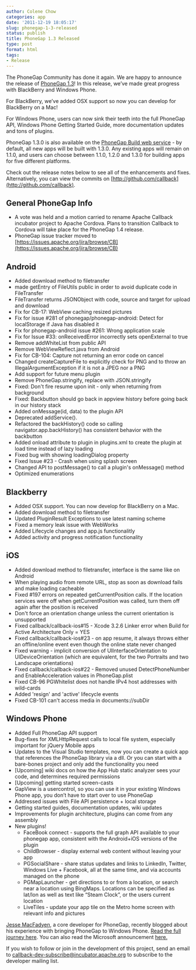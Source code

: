 ```yaml
---
author: Colene Chow
categories: app
date: '2011-12-19 18:05:17'
slug: phonegap-1-3-released
status: publish
title: PhoneGap 1.3 Released
type: post
format: html
tags:
- Release
---
```


The PhoneGap Community has done it again. We are happy to announce the release of [PhoneGap 1.3](http://phonegap.com/download)! In this release, we’ve made great progress with BlackBerry and Windows Phone.

For BlackBerry, we’ve added OSX support so now you can develop for BlackBerry on a Mac!

For Windows Phone, users can now sink their teeth into the full PhoneGap API, Windows Phone Getting Started Guide, more documentation updates and tons of plugins.

PhoneGap 1.3.0 is also available on the [PhoneGap Build web service](http://build.phonegap.com) - by default, all new apps will be built with 1.3.0\. Any existing apps will remain on 1.1.0, and users can choose between 1.1.0, 1.2.0 and 1.3.0 for building apps for five different platforms.

Check out the release notes below to see all of the enhancements and fixes. Alternatively, you can view the commits on [http://github.com/callback](http://github.com/callback).

## General PhoneGap Info

* A vote was held and a motion carried to rename Apache Callback incubator project to Apache Cordova. Plans to transition Callback to Cordova will take place for the PhoneGap 1.4 release.
* PhoneGap issue tracker moved to [https://issues.apache.org/jira/browse/CB](https://issues.apache.org/jira/browse/CB)

## Android

* Added download method to filetransfer
* made getEntry of FileUtils public in order to avoid duplicate code in FileTransfer
* FileTransfer returns JSONObject with code, source and target for upload and download
* Fix for CB-17: WebView caching resized pictures
* Fix for issue #281 of phonegap/phonegap-android: Detect for localStorage if Java has disabled it
* Fix for phonegap-android issue #261: Wrong application scale
* Fix for Issue #33: onReceivedError incorrectly sets openExternal to true
* Remove addWhiteList from public API
* Remove WebViewReflect.java from Android
* Fix for CB-104: Capture not returning an error code on cancel
* Changed createCaptureFile to explicitly check for PNG and to throw an IllegalArgumentException if it is not a JPEG nor a PNG
* Add support for future menu plugin
* Remove PhoneGap.stringify, replace with JSON.stringify
* Fixed: Don't fire resume upon init - only when returning from background
* Fixed: Backbutton should go back in appview history before going back in our history stack
* Added onMessage(id, data) to the plugin API
* Deprecated addService().
* Refactored the backHistory() code so calling navigator.app.backHistory() has consistent behavior with the backbutton
* Added onload attribute to plugin in plugins.xml to create the plugin at load time instead of lazy loading
* Fixed bug with showing loadingDialog property
* Fixed Issue #23 - Crash when using splash screen
* Changed API to postMessage() to call a plugin's onMessage() method
* Optimized enumerations

## Blackberry

* Added OSX support. You can now develop for BlackBerry on a Mac.
* Added download method to filetransfer
* Updated PluginResult Exceptions to use latest naming scheme
* Fixed a memory leak issue with WebWorks
* Added Lifecycle changes and app.js functionalitly
* Added activity and progress notification functionality

## iOS

* Added download method to filetransfer, interface is the same like on Android
* When playing audio from remote URL, stop as soon as download fails and make loading cacheable
* Fixed #197 errors on repeated getCurrentPosition calls. If the location services were off when getCurrentPosition was called, turn them off again after the position is received
* Don't force an orientation change unless the current orientation is unsupported
* Fixed callback/callback-ios#15 - Xcode 3.2.6 Linker error when Build for Active Architecture Only = YES
* Fixed callback/callback-ios#23 - on app resume, it always throws either an offline/online event even though the online state never changed
* Fixed warning - implicit conversion of UIInterfaceOrientation to UIDeviceOrientation (which are equivalent, for the two Portraits and two Landscape orientations)
* Fixed callback/callback-ios#22 - Removed unused DetectPhoneNumber and EnableAcceleration values in PhoneGap.plist
* Fixed CB-96 PGWhitelist does not handle IPv4 host addresses with wild-cards
* Added 'resign' and 'active' lifecycle events
* Fixed CB-101 can't access media in documents://subDir

## Windows Phone

* Added Full PhoneGap API support
* Bug-fixes for XMLHttpRequest calls to local file system, especially important for jQuery Mobile apps
* Updates to the Visual Studio templates, now you can create a quick app that references the PhoneGap library via a dll. Or you can start with a bare-bones project and only add the functionality you need
* [Upcoming] wiki docs on how the App Hub static analyzer sees your code, and determines required permissions
* [Upcoming] getting started screen-casts
* GapView is a usercontrol, so you can use it in your existing Windows Phone app, you don’t have to start over to use PhoneGap
* Addressed issues with File API persistence + local storage
* Getting started guides, documentation updates, wiki updates
* Improvements for plugin architecture, plugins can come from any assembly
* New plugins!
  * FaceBook connect - supports the full graph API available to your phonegap app, consistent with the Android+iOS versions of the plugin
  * ChildBrowser - display external web content without leaving your app
  * PGSocialShare - share status updates and links to LinkedIn, Twitter, Windows Live + Facebook, all at the same time, and via accounts managed on the phone
  * PGMapLauncher - get directions to or from a location, or search near a location using BingMaps. Locations can be specified as lat/lon as well as text like “Steam Clock”, or the users current location
  * LiveTiles - update your app tile on the Metro home screen with relevant info and pictures

[Jesse MacFadyen](http://www.risingj.com/), a core developer for PhoneGap, recently blogged about his experience with bringing PhoneGap to Windows Phone. [Read the full journey here](http://www.risingj.com/archives/147). You can also read the Microsoft announcement [here.](http://blogs.technet.com/b/port25/archive/2011/12/19/full-support-for-phonegap-on-windows-phone-is-now-complete.aspx)

If you wish to follow or join in the development of this project, send an email to [callback-dev-subscribe@incubator.apache.org](mailto:callback-dev-subscribe@incubator.apache.org) to subscribe to the developer mailing list.
